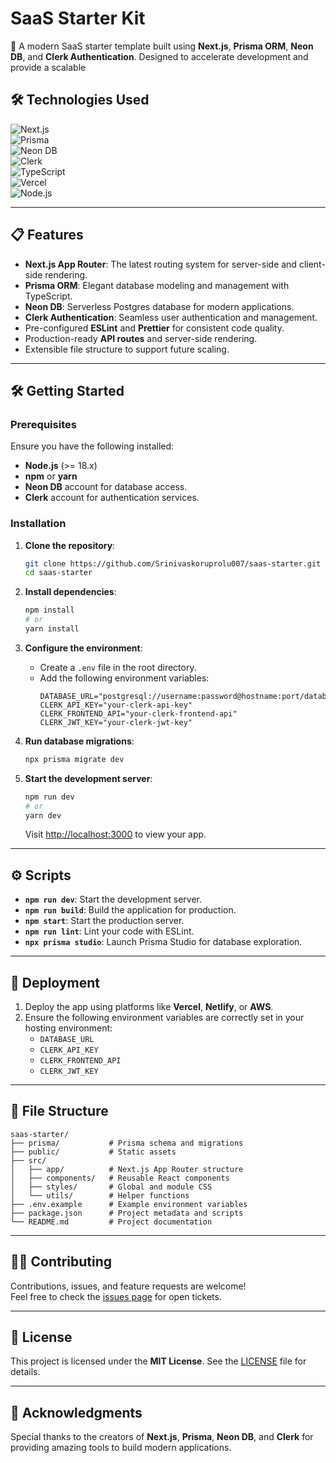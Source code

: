 
# SaaS Starter Kit

🚀 A modern SaaS starter template built using **Next.js**, **Prisma ORM**, **Neon DB**, and **Clerk Authentication**. Designed to accelerate development and provide a scalable 
## 🛠 Technologies Used

![Next.js](https://img.shields.io/badge/Next.js-000000?style=for-the-badge&logo=next.js&logoColor=white)  
![Prisma](https://img.shields.io/badge/Prisma-2D3748?style=for-the-badge&logo=prisma&logoColor=white)  
![Neon DB](https://img.shields.io/badge/Neon_DB-0093E9?style=for-the-badge&logo=postgresql&logoColor=white)  
![Clerk](https://img.shields.io/badge/Clerk-3F3E3E?style=for-the-badge&logo=clerk&logoColor=white)  
![TypeScript](https://img.shields.io/badge/TypeScript-007ACC?style=for-the-badge&logo=typescript&logoColor=white)  
![Vercel](https://img.shields.io/badge/Vercel-000000?style=for-the-badge&logo=vercel&logoColor=white)  
![Node.js](https://img.shields.io/badge/Node.js-339933?style=for-the-badge&logo=node.js&logoColor=white)  

---

## 📋 Features

- **Next.js App Router**: The latest routing system for server-side and client-side rendering.
- **Prisma ORM**: Elegant database modeling and management with TypeScript.
- **Neon DB**: Serverless Postgres database for modern applications.
- **Clerk Authentication**: Seamless user authentication and management.
- Pre-configured **ESLint** and **Prettier** for consistent code quality.
- Production-ready **API routes** and server-side rendering.
- Extensible file structure to support future scaling.

---

## 🛠️ Getting Started

### Prerequisites

Ensure you have the following installed:

- **Node.js** (>= 18.x)
- **npm** or **yarn**
- **Neon DB** account for database access.
- **Clerk** account for authentication services.

### Installation

1. **Clone the repository**:
   ```bash
   git clone https://github.com/Srinivaskoruprolu007/saas-starter.git
   cd saas-starter
   ```

2. **Install dependencies**:
   ```bash
   npm install
   # or
   yarn install
   ```

3. **Configure the environment**:
   - Create a `.env` file in the root directory.
   - Add the following environment variables:
     ```env
     DATABASE_URL="postgresql://username:password@hostname:port/database"
     CLERK_API_KEY="your-clerk-api-key"
     CLERK_FRONTEND_API="your-clerk-frontend-api"
     CLERK_JWT_KEY="your-clerk-jwt-key"
     ```

4. **Run database migrations**:
   ```bash
   npx prisma migrate dev
   ```

5. **Start the development server**:
   ```bash
   npm run dev
   # or
   yarn dev
   ```

   Visit [http://localhost:3000](http://localhost:3000) to view your app.

---

## ⚙️ Scripts

- **`npm run dev`**: Start the development server.
- **`npm run build`**: Build the application for production.
- **`npm start`**: Start the production server.
- **`npm run lint`**: Lint your code with ESLint.
- **`npx prisma studio`**: Launch Prisma Studio for database exploration.

---

## 🚀 Deployment

1. Deploy the app using platforms like **Vercel**, **Netlify**, or **AWS**.
2. Ensure the following environment variables are correctly set in your hosting environment:
   - `DATABASE_URL`
   - `CLERK_API_KEY`
   - `CLERK_FRONTEND_API`
   - `CLERK_JWT_KEY`

---

## 📂 File Structure

```plaintext
saas-starter/
├── prisma/           # Prisma schema and migrations
├── public/           # Static assets
├── src/
│   ├── app/          # Next.js App Router structure
│   ├── components/   # Reusable React components
│   ├── styles/       # Global and module CSS
│   └── utils/        # Helper functions
├── .env.example      # Example environment variables
├── package.json      # Project metadata and scripts
└── README.md         # Project documentation
```

---

## 🧑‍💻 Contributing

Contributions, issues, and feature requests are welcome!  
Feel free to check the [issues page](https://github.com/Srinivaskoruprolu007/saas-starter/issues) for open tickets.

---

## 📜 License

This project is licensed under the **MIT License**. See the [LICENSE](LICENSE) file for details.

---

## 🙌 Acknowledgments

Special thanks to the creators of **Next.js**, **Prisma**, **Neon DB**, and **Clerk** for providing amazing tools to build modern applications.  
